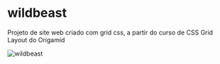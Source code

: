 # wildbeast
Projeto de site web criado com grid css, a partir do curso de CSS Grid Layout do Origamid

![wildbeast](https://github.com/marina-santana/imagens/blob/master/wildbeast-1.png)


